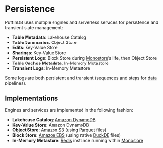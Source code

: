 # Persistence

PuffinDB uses multiple engines and serverless services for persistence and transient state management:

- **Table Metadata**: Lakehouse Catalog
- **Table Summaries**: Object Store
- **Edits**: Key-Value Store
- **Sharings**: Key-Value Store
- **Persistent Logs**: Block Store during [Monostore](Monostore.md)'s life, then Object Store
- **Table Caches Metadata**: In-Memory Metastore
- **Transient Logs**: In-Memory Metastore

Some logs are both persistent and transient (sequences and steps for [data pipelines](Pipeline%20Engine.md)).

## Implementations
Engines and services are implemented in the following fashion:

- **Lakehouse Catalog**: [Amazon DynamoDB](https://aws.amazon.com/dynamodb/)
- **Key-Value Store**: [Amazon DynamoDB](https://aws.amazon.com/dynamodb/)
- **Object Store**: [Amazon S3](https://aws.amazon.com/s3/) (using [Parquet](https://parquet.apache.org/) files)
- **Block Store**: [Amazon EBS](https://aws.amazon.com/ebs/) (using native [DuckDB](https://duckdb.org/) files)
- **In-Memory Metastore**: [Redis](https://redis.io/) instance running within [Monostore](Monostore.md)
